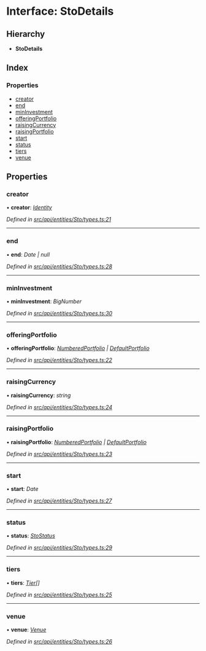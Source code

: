 # Interface: StoDetails

## Hierarchy

* **StoDetails**

## Index

### Properties

* [creator](stodetails.md#creator)
* [end](stodetails.md#end)
* [minInvestment](stodetails.md#mininvestment)
* [offeringPortfolio](stodetails.md#offeringportfolio)
* [raisingCurrency](stodetails.md#raisingcurrency)
* [raisingPortfolio](stodetails.md#raisingportfolio)
* [start](stodetails.md#start)
* [status](stodetails.md#status)
* [tiers](stodetails.md#tiers)
* [venue](stodetails.md#venue)

## Properties

###  creator

• **creator**: *[Identity](../classes/identity.md)*

*Defined in [src/api/entities/Sto/types.ts:21](https://github.com/PolymathNetwork/polymesh-sdk/blob/a0872cf4/src/api/entities/Sto/types.ts#L21)*

___

###  end

• **end**: *Date | null*

*Defined in [src/api/entities/Sto/types.ts:28](https://github.com/PolymathNetwork/polymesh-sdk/blob/a0872cf4/src/api/entities/Sto/types.ts#L28)*

___

###  minInvestment

• **minInvestment**: *BigNumber*

*Defined in [src/api/entities/Sto/types.ts:30](https://github.com/PolymathNetwork/polymesh-sdk/blob/a0872cf4/src/api/entities/Sto/types.ts#L30)*

___

###  offeringPortfolio

• **offeringPortfolio**: *[NumberedPortfolio](../classes/numberedportfolio.md) | [DefaultPortfolio](../classes/defaultportfolio.md)*

*Defined in [src/api/entities/Sto/types.ts:22](https://github.com/PolymathNetwork/polymesh-sdk/blob/a0872cf4/src/api/entities/Sto/types.ts#L22)*

___

###  raisingCurrency

• **raisingCurrency**: *string*

*Defined in [src/api/entities/Sto/types.ts:24](https://github.com/PolymathNetwork/polymesh-sdk/blob/a0872cf4/src/api/entities/Sto/types.ts#L24)*

___

###  raisingPortfolio

• **raisingPortfolio**: *[NumberedPortfolio](../classes/numberedportfolio.md) | [DefaultPortfolio](../classes/defaultportfolio.md)*

*Defined in [src/api/entities/Sto/types.ts:23](https://github.com/PolymathNetwork/polymesh-sdk/blob/a0872cf4/src/api/entities/Sto/types.ts#L23)*

___

###  start

• **start**: *Date*

*Defined in [src/api/entities/Sto/types.ts:27](https://github.com/PolymathNetwork/polymesh-sdk/blob/a0872cf4/src/api/entities/Sto/types.ts#L27)*

___

###  status

• **status**: *[StoStatus](../enums/stostatus.md)*

*Defined in [src/api/entities/Sto/types.ts:29](https://github.com/PolymathNetwork/polymesh-sdk/blob/a0872cf4/src/api/entities/Sto/types.ts#L29)*

___

###  tiers

• **tiers**: *[Tier](tier.md)[]*

*Defined in [src/api/entities/Sto/types.ts:25](https://github.com/PolymathNetwork/polymesh-sdk/blob/a0872cf4/src/api/entities/Sto/types.ts#L25)*

___

###  venue

• **venue**: *[Venue](../classes/venue.md)*

*Defined in [src/api/entities/Sto/types.ts:26](https://github.com/PolymathNetwork/polymesh-sdk/blob/a0872cf4/src/api/entities/Sto/types.ts#L26)*
